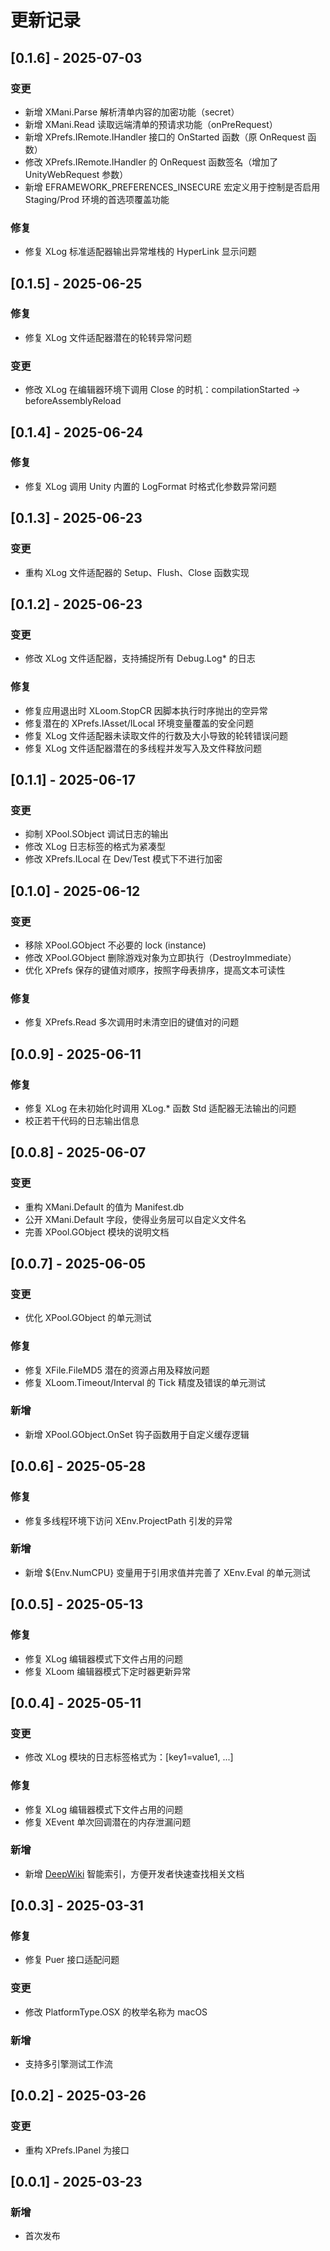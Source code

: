 # 更新记录

## [0.1.6] - 2025-07-03
### 变更
- 新增 XMani.Parse 解析清单内容的加密功能（secret）
- 新增 XMani.Read 读取远端清单的预请求功能（onPreRequest）
- 新增 XPrefs.IRemote.IHandler 接口的 OnStarted 函数（原 OnRequest 函数）
- 修改 XPrefs.IRemote.IHandler 的 OnRequest 函数签名（增加了 UnityWebRequest 参数）
- 新增 EFRAMEWORK_PREFERENCES_INSECURE 宏定义用于控制是否启用 Staging/Prod 环境的首选项覆盖功能

### 修复
- 修复 XLog 标准适配器输出异常堆栈的 HyperLink 显示问题

## [0.1.5] - 2025-06-25
### 修复
- 修复 XLog 文件适配器潜在的轮转异常问题

### 变更
- 修改 XLog 在编辑器环境下调用 Close 的时机：compilationStarted -> beforeAssemblyReload

## [0.1.4] - 2025-06-24
### 修复
- 修复 XLog 调用 Unity 内置的 LogFormat 时格式化参数异常问题

## [0.1.3] - 2025-06-23
### 变更
- 重构 XLog 文件适配器的 Setup、Flush、Close 函数实现

## [0.1.2] - 2025-06-23
### 变更
- 修改 XLog 文件适配器，支持捕捉所有 Debug.Log* 的日志

### 修复
- 修复应用退出时 XLoom.StopCR 因脚本执行时序抛出的空异常
- 修复潜在的 XPrefs.IAsset/ILocal 环境变量覆盖的安全问题
- 修复 XLog 文件适配器未读取文件的行数及大小导致的轮转错误问题
- 修复 XLog 文件适配器潜在的多线程并发写入及文件释放问题

## [0.1.1] - 2025-06-17
### 变更
- 抑制 XPool.SObject 调试日志的输出
- 修改 XLog 日志标签的格式为紧凑型
- 修改 XPrefs.ILocal 在 Dev/Test 模式下不进行加密

## [0.1.0] - 2025-06-12
### 变更
- 移除 XPool.GObject 不必要的 lock (instance)
- 修改 XPool.GObject 删除游戏对象为立即执行（DestroyImmediate）
- 优化 XPrefs 保存的键值对顺序，按照字母表排序，提高文本可读性

### 修复
- 修复 XPrefs.Read 多次调用时未清空旧的键值对的问题

## [0.0.9] - 2025-06-11
### 修复
- 修复 XLog 在未初始化时调用 XLog.* 函数 Std 适配器无法输出的问题
- 校正若干代码的日志输出信息

## [0.0.8] - 2025-06-07
### 变更
- 重构 XMani.Default 的值为 Manifest.db
- 公开 XMani.Default 字段，使得业务层可以自定义文件名
- 完善 XPool.GObject 模块的说明文档

## [0.0.7] - 2025-06-05
### 变更
- 优化 XPool.GObject 的单元测试

### 修复
- 修复 XFile.FileMD5 潜在的资源占用及释放问题
- 修复 XLoom.Timeout/Interval 的 Tick 精度及错误的单元测试

### 新增
- 新增 XPool.GObject.OnSet 钩子函数用于自定义缓存逻辑

## [0.0.6] - 2025-05-28
### 修复
- 修复多线程环境下访问 XEnv.ProjectPath 引发的异常

### 新增
- 新增 ${Env.NumCPU} 变量用于引用求值并完善了 XEnv.Eval 的单元测试

## [0.0.5] - 2025-05-13
### 修复
- 修复 XLog 编辑器模式下文件占用的问题
- 修复 XLoom 编辑器模式下定时器更新异常

## [0.0.4] - 2025-05-11
### 变更
- 修改 XLog 模块的日志标签格式为：[key1=value1, ...]

### 修复
- 修复 XLog 编辑器模式下文件占用的问题
- 修复 XEvent 单次回调潜在的内存泄漏问题

### 新增
- 新增 [DeepWiki](https://deepwiki.com) 智能索引，方便开发者快速查找相关文档

## [0.0.3] - 2025-03-31
### 修复
- 修复 Puer 接口适配问题

### 变更
- 修改 PlatformType.OSX 的枚举名称为 macOS

### 新增
- 支持多引擎测试工作流

## [0.0.2] - 2025-03-26
### 变更
- 重构 XPrefs.IPanel 为接口

## [0.0.1] - 2025-03-23
### 新增
- 首次发布

